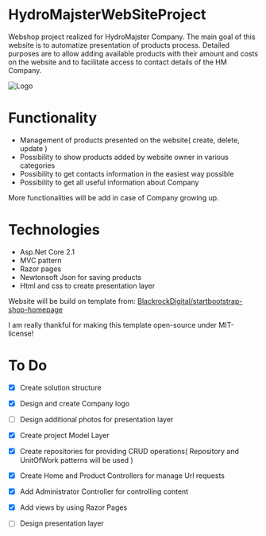 # HydroMajsterWebSiteProject
Webshop project realized for HydroMajster Company. The main goal of this website is to automatize presentation of products process. Detailed purposes are to allow adding available products with their amount and costs on the website and to facilitate access to contact details of the HM Company. 

![Logo](https://i.imgur.com/94xd3Df.jpg)

# Functionality
 - Management of products presented on the website( create, delete, update )
 - Possibility to show products added by website owner in various categories
 - Possibility to get contacts information in the easiest way possible
 - Possibility to get all useful information about Company
 
 More functionalities will be add in case of Company growing up.
 
# Technologies
 - Asp.Net Core 2.1
 - MVC pattern
 - Razor pages
 - Newtonsoft Json for saving products
 - Html and css to create presentation layer
 
 Website will be build on template from: [BlackrockDigital/startbootstrap-shop-homepage](https://github.com/BlackrockDigital/startbootstrap-shop-homepage/tree/gh-pages)
 
 I am really thankful for making this template open-source under MIT-license!
 
 # To Do
 - [x] Create solution structure
 - [x] Design and create Company logo
 - [ ] Design additional photos for presentation layer
 - [x] Create project Model Layer
 - [x] Create repositories for providing CRUD operations( Repository and UnitOfWork patterns will be used )
 - [x] Create Home and Product Controllers for manage Url requests
 - [x] Add Administrator Controller for controlling content
 - [x] Add views by using Razor Pages
 - [ ] Design presentation layer
 
